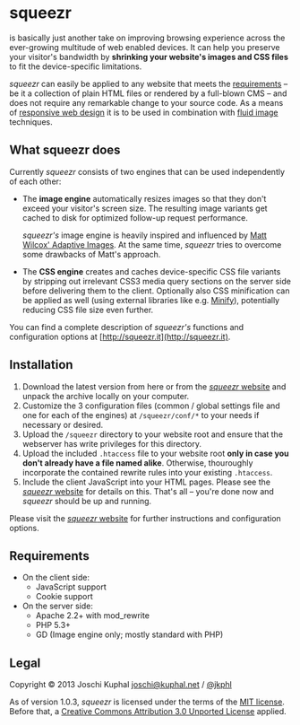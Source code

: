 squeezr
=======
is basically just another take on improving browsing experience across the ever-growing
multitude of web enabled devices. It can help you preserve your visitor's bandwidth by
**shrinking your website's images and CSS files** to fit the device-specific limitations.

*squeezr* can easily be applied to any website that meets the [requirements](#requirements)
– be it a collection of plain HTML files or rendered by a full-blown CMS – and does not require
any remarkable change to your source code.
As a means of [responsive web design](http://www.abookapart.com/products/responsive-web-design)
it is to be used in combination with [fluid image](http://unstoppablerobotninja.com/entry/fluid-images/) techniques.
	
What squeezr does
-----------------

Currently *squeezr* consists of two engines that can be used independently of each other:

*	The **image engine** automatically resizes images so that they don't exceed your
	visitor's screen size. The resulting image variants get cached to disk for optimized follow-up
	request performance.
	
	*squeezr's* image engine is heavily inspired and influenced by
	[Matt Wilcox' Adaptive Images](http://adaptive-images.com/). At the same time, *squeezr* tries
	to overcome some drawbacks of Matt's approach.
	
*	The **CSS engine** creates and caches device-specific CSS file variants by
	stripping out irrelevant CSS3 media query sections on the server side before delivering them
	to the client. Optionally also CSS minification can be applied as well (using external libraries
	like e.g. [Minify](https://github.com/mrclay/minify)), potentially reducing CSS file size even
	further.

You can find a complete description of *squeezr's* functions and configuration options at
[http://squeezr.it](http://squeezr.it). 

Installation
---------------

1.	Download the latest version from here or from the [*squeezr* website](http://squeezr.it) and
	unpack the archive locally on your computer.
2.	Customize the 3 configuration files (common / global settings file and one for each of the engines)
	at `/squeezr/conf/*` to your needs if necessary or desired.
3.	Upload the `/squeezr` directory to your website root and ensure that the webserver
	has write privileges for this directory.
4.	Upload the included `.htaccess` file to your website root **only in case you don't already have a file named alike**.
	Otherwise, thouroughly incorporate the contained rewrite rules into your existing `.htaccess`.
5.	Include the client JavaScript into your HTML pages. Please see the [*squeezr* website](http://squeezr.it#client)
	for details on this. That's all – you're done now and *squeezr* should be up and running.

Please visit the [*squeezr* website](http://squeezr.it) for further instructions and configuration options.

Requirements
------------

*	On the client side:
	*	JavaScript support
	*	Cookie support
*	On the server side:
	*	Apache 2.2+ with mod_rewrite
	*	PHP 5.3+
	*	GD (Image engine only; mostly standard with PHP)

Legal
-----
Copyright © 2013 Joschi Kuphal <joschi@kuphal.net> / [@jkphl](https://twitter.com/jkphl)

As of version 1.0.3, *squeezr* is licensed under the terms of the [MIT license](LICENSE.txt). Before that, a [Creative Commons Attribution 3.0 Unported
License](http://creativecommons.org/licenses/by/3.0/) applied.